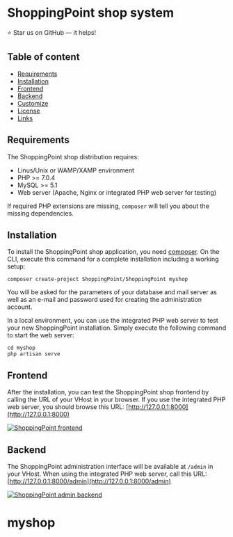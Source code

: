 
# ShoppingPoint shop system

:star: Star us on GitHub — it helps!


## Table of content

- [Requirements](#requirements)
- [Installation](#installation)
- [Frontend](#frontend)
- [Backend](#backend)
- [Customize](#customize)
- [License](#license)
- [Links](#links)

## Requirements

The ShoppingPoint shop distribution requires:
- Linus/Unix or WAMP/XAMP environment
- PHP >= 7.0.4
- MySQL >= 5.1
- Web server (Apache, Nginx or integrated PHP web server for testing)

If required PHP extensions are missing, `composer` will tell you about the missing
dependencies.

## Installation

To install the ShoppingPoint shop application, you need [composer](https://getcomposer.org).
On the CLI, execute this command for a complete installation including a working setup:

`composer create-project ShoppingPoint/ShoppingPoint myshop`

You will be asked for the parameters of your database and mail server as well as an
e-mail and password used for creating the administration account.

In a local environment, you can use the integrated PHP web server to test your new ShoppingPoint
installation. Simply execute the following command to start the web server:

```
cd myshop
php artisan serve
```

## Frontend

After the installation, you can test the ShoppingPoint shop frontend by calling the URL of your
VHost in your browser. If you use the integrated PHP web server, you should browse
this URL: [http://127.0.0.1:8000](http://127.0.0.1:8000)

[![ShoppingPoint frontend](http://shopping-point.kindlebit.com/images/shopping-point.png)](http://shopping-point.kindlebit.com)

## Backend

The ShoppingPoint administration interface will be available at `/admin` in your VHost. When using
the integrated PHP web server, call this URL: [http://127.0.0.1:8000/admin](http://127.0.0.1:8000/admin)

[![ShoppingPoint admin backend](https://aimeos.org/fileadmin/aimeos.org/images/aimeos-backend.png)](http://admin.demo.aimeos.org/)

# myshop
